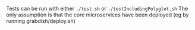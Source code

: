 Tests can be run with either `./test.sh` or `./testIncludingPolyglot.sh`
The only assumption is that the core microservices have been deployed (eg by running grabdish/deploy.sh)